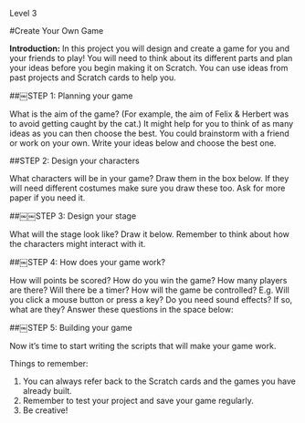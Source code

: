 Level 3

#Create Your Own Game

__Introduction:__In this project you will design and create a game for you and your friendsto play! You will need to think about its different parts and plan your ideas before you begin making it on Scratch. You can use ideas from past projects and Scratch cards to help you.
##￼STEP 1: Planning your game

What is the aim of the game? (For example, the aim of Felix & Herbert was to avoid getting caught by the cat.) It might help for you to think of as many ideas as you can then choose the best. You could brainstorm with a friend or work on your own. Write your ideas below and choose the best one.
##STEP 2: Design your charactersWhat characters will be in your game? Draw them in the box below. If they will need different costumes make sure you draw these too. Ask for more paper if you need it.
##￼￼STEP 3: Design your stageWhat will the stage look like? Draw it below. Remember to think about howthe characters might interact with it.##￼STEP 4: How does your game work?How will points be scored? How do you win the game? How many players are there? Will there be a timer?How will the game be controlled? E.g. Will you click a mouse button or press a key? Do you need sound effects? If so, what are they?Answer these questions in the space below:
##￼STEP 5: Building your gameNow it’s time to start writing the scripts that will make your game work.Things to remember:1. You can always refer back to the Scratch cards and the games you have already built.2. Remember to test your project and save your game regularly. 
3. Be creative!